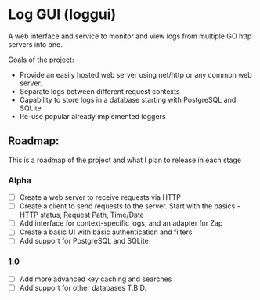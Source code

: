# Log GUI (loggui)

A web interface and service to monitor and view logs from multiple GO http servers into one.

Goals of the project:

- Provide an easily hosted web server using net/http or any common web server.
- Separate logs between different request contexts
- Capability to store logs in a database starting with PostgreSQL and SQLite
- Re-use popular already implemented loggers

## Roadmap:

This is a roadmap of the project and what I plan to release in each stage

### Alpha

- [ ] Create a web server to receive requests via HTTP
- [ ] Create a client to send requests to the server. Start with the basics - HTTP status, Request Path, Time/Date
- [ ] Add interface for context-specific logs, and an adapter for Zap
- [ ] Create a basic UI with basic authentication and filters
- [ ] Add support for PostgreSQL and SQLite

### 1.0
- [ ] Add more advanced key caching and searches
- [ ] Add support for other databases
T.B.D.
